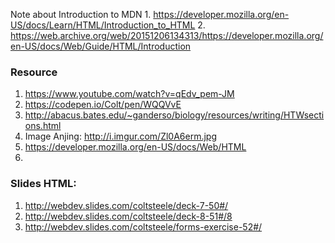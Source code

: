 Note about Introduction to MDN
    1. https://developer.mozilla.org/en-US/docs/Learn/HTML/Introduction_to_HTML
    2. https://web.archive.org/web/20151206134313/https://developer.mozilla.org/en-US/docs/Web/Guide/HTML/Introduction


### Resource

1. https://www.youtube.com/watch?v=qEdv_pem-JM
2. https://codepen.io/Colt/pen/WQQVvE
3. http://abacus.bates.edu/~ganderso/biology/resources/writing/HTWsections.html
4. Image Anjing: http://i.imgur.com/Zl0A6erm.jpg
5. https://developer.mozilla.org/en-US/docs/Web/HTML
6. 

### Slides HTML:

1. http://webdev.slides.com/coltsteele/deck-7-50#/
2. http://webdev.slides.com/coltsteele/deck-8-51#/8
3. http://webdev.slides.com/coltsteele/forms-exercise-52#/